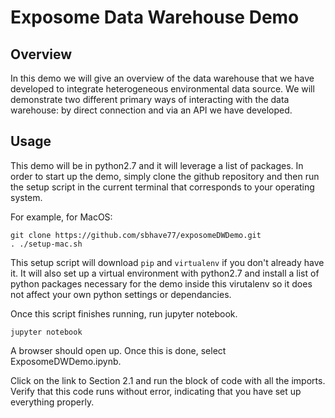 # Exposome Data Warehouse Demo

## Overview
In this demo we will give an overview of the data warehouse that we have developed to integrate heterogeneous environmental data source.
We will demonstrate two different primary ways of interacting with the data warehouse: by direct connection and via an API we have developed.

## Usage
This demo will be in python2.7 and it will leverage a list of packages. In order to start up the demo, simply clone the github repository and then run the setup script in the current terminal that corresponds to your operating system.

For example, for MacOS:

```
git clone https://github.com/sbhave77/exposomeDWDemo.git
. ./setup-mac.sh
```

This setup script will download `pip` and `virtualenv` if you don't already have it. It will also set up a virtual environment with python2.7 and install a list of python packages necessary for the demo inside this virutalenv so it does not affect your own python settings or dependancies.

Once this script finishes running, run jupyter notebook. 

```
jupyter notebook
```

A browser should open up. Once this is done, select ExposomeDWDemo.ipynb.

Click on the link to Section 2.1 and run the block of code with all the imports. Verify that this code runs without error, indicating that you have set up everything properly.  
